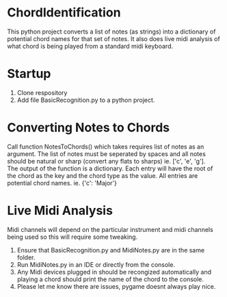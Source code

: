 # ChordIdentification
This python project converts a list of notes (as strings) into a dictionary of potential chord names for that set of notes. It also does live midi analysis of what chord is being played from a standard midi keyboard.
# Startup
1. Clone respository 
2. Add file BasicRecognition.py to a python project.

# Converting Notes to Chords
Call function NotesToChords() which takes requires list of notes as an argument. 
The list of notes must be seperated by spaces and all notes should be natural or sharp (convert any flats to sharps) ie. ['c', 'e', 'g'].  
The output of the function is a dictionary. Each entry will have the root of the chord as the key and the chord type as the value. All entries are potential chord names. ie. {'c': 'Major'}

# Live Midi Analysis
Midi channels will depend on the particular instrument and midi channels being used so this will require some tweaking.

1. Ensure that BasicRecognition.py and MidiNotes.py are in the same folder.
2. Run MidiNotes.py in an IDE or directly from the console.
3. Any Midi devices plugged in should be recongized automatically and playing a chord should print the name of the chord to the console.
4. Please let me know there are issues, pygame doesnt always play nice.
